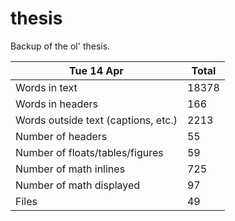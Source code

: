 thesis
======
Backup of the ol' thesis.

Tue 14 Apr | Total
---|---
Words in text| 18378
Words in headers| 166
Words outside text (captions, etc.)| 2213
Number of headers| 55
Number of floats/tables/figures| 59
Number of math inlines| 725
Number of math displayed| 97
Files| 49

